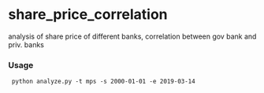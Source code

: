 # share_price_correlation
analysis of share price of different banks, correlation between gov bank and priv. banks

### Usage
``` python analyze.py -t mps -s 2000-01-01 -e 2019-03-14```
